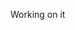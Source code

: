 Working on it

<!-- # Introduce BrightWaste - Courier Hacks 2022
## A Sustainable Marketplace Website that can give people options either to sell the used items directly to the shop or to upcycle the discarded items and sell it for a better price 

## Teammates

<img src = "https://drive.google.com/uc?export=view&id=1OhRVyPeI7JlxMvfXcRgMj5jsJciS3iyc" alt = "My picture" width = 700/>

<br>

## 1-2 mins video

## Description of the project
In the current situation with waste, we need to figure out how to figure out the waste we currently have, for example, glass bottle or even furniture. Sometimes recycling itself doesn't work. We all have to contribute to do something else. 

<img src = "https://drive.google.com/uc?export=view&id=1-lj3RUSCyJUeDMpYIbMKMTCXGd6NVKSc" alt = "Glass bottle fact" width = 700/>

It could be easier to sell it for a lower price directly, but instead of doing so, **why don't we turn it into something more meaningful and can have more value to it? It doesn't only impact the earth; also, we can contribute to the economy cycle.**

That’s why we provide <strong> BrightWaste, which helps people to get plenty of ideas on how to recycle their stuff and lets the potential seller get notified when they can sell the products for a better price. </strong>

## Target and Location
- Students in Lacey, WA state, US (20-28 years old) who want to earn some money to pay for their tuition
- Old people (50+ years old) who has crafted mind

## Inspiration behind the project
Beatrix loves to do DIY in her own time. So, she thought of driving her car to a materials store close to her area to buy some wood to build a new shelf. She was disappointed how much waste of the furniture that was left off in the store and nobody picks it up even for free. Luckily, not only getting his wood to make the shelf, but Beatrix also got a chance to interview a worker in the shop and two other people that are around in the same shop. 

<img src = "https://drive.google.com/uc?export=view&id=18pWIHVzRIiUCXJvK8I2MMCAFueGWPaDC" alt = "user compare" width = 700/>

The questions to all of them were the same: 
"Tell me how you reuse the materials that you have used before". 

Of course, before the interview started, Beatrix introduced herself. She explained why she interviewed them - The reason was that she was interested in learning more about how people's behavior impacts how they use/reuse their stuff). And it was shocking to listen to their answers:

<img src = "https://drive.google.com/uc?export=view&id=1AhInDbW5OjNvVmLlYgu2yEUvvFLEfJlM" alt = "their answer" width = 700/>

## Research
To support the argument from above, we tried to do secondary research. Based on the research from homedepot.com:

<img src = "https://drive.google.com/uc?export=view&id=1cnlivfBC0tCtSJ41diw4xCCMS77eIE4T" alt = "Homedepot research" width = 700/>

- People prefer to buy the new material rather than use the reclaimed materials or used materials. It can tell from the number of customers bought the new one vs the used one.


### What makes us different with other competitors
We also analyzed the competitors deeper, including OfferUp, Facebook Marketplace, and Shpock.com (UK competitors). What makes us different?
- We provide the DIY steps in detail so sellers know how to recycle their used materials efficiently. 
- Earn extra money while at the same time helping the environment by reducing waste.
- Provide a safe transaction because you don't directly sell the products to individuals. Instead, you sell it to the store which has provided CCTV, and it will avoid any scam transactions.


## Explanation of problem it solves
### For government and waste department:
- Problems with managing the used materials
- No enough education provided to citizen how to manage the waste. It's only on the newsletter and people have zero interest to it.

### For society:
- No idea how to recycle the materials and turn it into something better.
- Scam in-person transaction (e,g., the buyer offers more than the listed price) - every payment will go through the online system.
- Extra money issue (most websites provide earning money in easy way and people get scammed).
<img src = "https://drive.google.com/uc?export=view&id=1zMZ9a0X9ZIfhsENoCU5XxcxgCJm-o7Dc" alt = "App features" width = 700/>

<br>

## Tools we used
![GitHub](https://img.shields.io/badge/-GitHub-black?logo=github&style=social)&nbsp;&nbsp; 
![VSCode](https://img.shields.io/badge/-Vscode-black?logo=visual-studio-code&style=social)&nbsp;&nbsp; 
![Notion](https://img.shields.io/badge/-Notion-black?logo=notion&style=social)&nbsp;&nbsp; 
![Figma](https://img.shields.io/badge/-Figma-black?logo=figma&style=social)&nbsp;&nbsp; 


## Technologies (API and Frontend) and how it is integrated

## Challenges that we faced
- **For a designer, backing up to be a front-end dev**
Since we are running out of time, designer has to help the dev working on the code.
-**Creating a scenario that makes sense**
To make sure others understand what we are building, we were thinking to create the scenario that makes the app flow better. (The scenario was explained in the little video that we created above)

## What the future of this web
- Implement the app so the potential seller can take a picture of their item before they sell it all from the phone.
- If the web app gets more attention in the US, we are trying to create this in Indonesia (where we come from), which has more waste issues due to poor waste management and lack of environmental awareness.
- Implement the payment system and work with stores that sell used stuff, such as building material shops or thrift stores.
Get notified when there is a selling challenge around them.


## What we enjoyed and learned
- <strong> Building the app web within two weeks of the timeframe </strong>
> Due to our hectic time (work and study), we have to try our best to create an app that can benefit society. That's why we keep changing our ideas many times. We also struggle with our timezone difference (PST and WIB time). 
- <strong> Finding ideas and aligning the goals within the team </strong>
> We agree sometimes it is not easy to align one's purpose with another. We had to do a short pitch for others to understand what products we were trying to build.
- **Learning the next.js and implementing the Courier API at the same time**

Source: [IBM](https://www.ibm.com/thought-leadership/institute-business-value/report/2022-sustainability-consumer-research), [Dosomething](https://www.dosomething.org/us/facts/11-facts-about-recycling), and [NCSU](https://content.ces.ncsu.edu/before-you-recycle-choose-to-reuse), [Weforum](https://www.weforum.org/agenda/2022/06/recycling-global-statistics-facts-plastic-paper/), [Iconscout](https://iconscout.com/) and Unsplash (Picture).

Check out our [Devpost]() here -->

